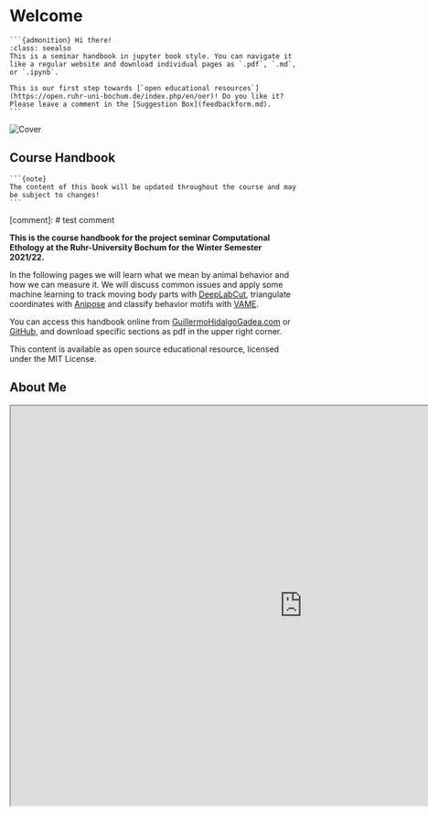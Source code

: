 # Welcome

````{margin}
```{admonition} Hi there!
:class: seealso
This is a seminar handbook in jupyter book style. You can navigate it like a regular website and download individual pages as `.pdf`, `.md`, or `.ipynb`. 

This is our first step towards [`open educational resources`](https://open.ruhr-uni-bochum.de/index.php/en/oer)! Do you like it? Please leave a comment in the [Suggestion Box](feedbackform.md).
```
````

![Cover](content/cover.png)

## Course Handbook

````{margin}
```{note}
The content of this book will be updated throughout the course and may be subject to changes!
```
````

[comment]: # test comment

**This is the course handbook for the project seminar Computational Ethology at the Ruhr-University Bochum for the Winter Semester 2021/22.**

In the following pages we will learn what we mean by animal behavior and how we can measure it. We will discuss common issues and apply some machine learning to track moving body parts with [DeepLabCut](https://github.com/DeepLabCut/DeepLabCut), triangulate coordinates with [Anipose](https://github.com/lambdaloop/anipose) and classify behavior motifs with [VAME](https://github.com/LINCellularNeuroscience/VAME).

You can access this handbook online from [GuillermoHidalgoGadea.com](https://guillermohidalgogadea.com/teaching/) or [GitHub](https://github.com/Guillermo-Hidalgo-Gadea/Seminar-ComputationalEthology), and download specific sections as pdf in the upper right corner.

This content is available as open source educational resource, licensed under the MIT License.

## About Me

<iframe src="https://www.bio.psy.ruhr-uni-bochum.de/members_guillermo.html" frameborder="1" width="1020" height="700"></iframe>
